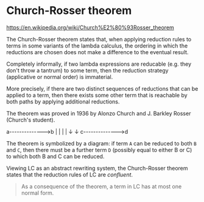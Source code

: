 # Church-Rosser theorem

https://en.wikipedia.org/wiki/Church%E2%80%93Rosser_theorem

The Church-Rosser theorem states that, when applying reduction rules to terms in some variants of the lambda calculus, the ordering in which the reductions are chosen does not make a difference to the eventual result.

Completely informally, if two lambda expressions are reducable (e.g. they don't throw a tantrum) to some term, then the reduction strategy (applicative or normal order) is immaterial.

More precisely, if there are two distinct sequences of reductions that can be applied to a term, then there exists some other term that is reachable by both paths by applying additional reductions.

The theorem was proved in 1936 by Alonzo Church and J. Barkley Rosser (Church's student).

a-------------->b
|               |
|               |
↓               ↓
c-------------->d

The theorem is symbolized by a diagram: if term `A` can be reduced to both `B` and `C`, then there must be a further term `D` (possibly equal to either B or C) to which both B and C can be reduced.

Viewing LC as an abstract rewriting system, the Church-Rosser theorem states that the reduction rules of LC are *confluent*.

> As a consequence of the theorem, a term in LC has at most one normal form.
